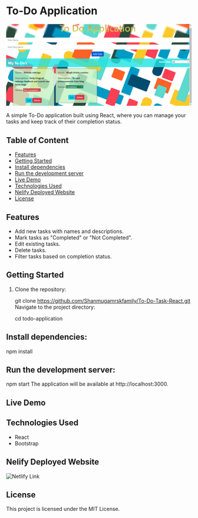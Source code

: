 # To-Do Application

![Project Preview](./src/assets/Screenshot.png)

A simple To-Do application built using React, where you can manage your tasks and keep track of their completion status.

## Table of Content

- [Features](#features)
- [Getting Started](#getting-started)
- [Install dependencies](#install-dependencies)
- [Run the development server](#run-the-development-server)
- [Live Demo](#live-demo)
- [Technologies Used](#technologies-used)
- [Nelify Deployed Website](#nelify-deployed-website)
- [License](#license)

## Features

- Add new tasks with names and descriptions.
- Mark tasks as "Completed" or "Not Completed".
- Edit existing tasks.
- Delete tasks.
- Filter tasks based on completion status.

## Getting Started

1. Clone the repository:

   git clone https://github.com/Shanmugamrskfamily/To-Do-Task-React.git
   Navigate to the project directory:

   cd todo-application

## Install dependencies:

npm install

## Run the development server:

npm start
The application will be available at http://localhost:3000.

## Live Demo

## Technologies Used

- React
- Bootstrap

## Nelify Deployed Website

![Netlify Link]("https://to-do-task-manager-react-guvi.netlify.app/")

## License

This project is licensed under the MIT License.
